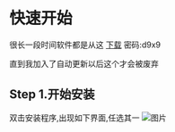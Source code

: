 # 快速开始
很长一段时间软件都是从这 [下载](https://domcer.lanzouq.com/b002v9dz3a ) 密码:d9x9


直到我加入了自动更新以后这个才会被废弃

## Step 1.开始安装
双击安装程序,出现如下界面,任选其一
 ![图片](/image/1.png "第一步")
